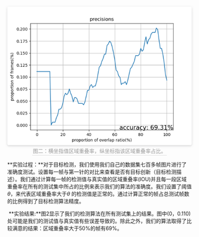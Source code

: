 

<center>
    <img style="border-radius: 0.3125em;
    box-shadow: 0 2px 4px 0 rgba(34,36,38,.12),0 2px 10px 0 rgba(34,36,38,.08);" 
    src="https://raw.githubusercontent.com/fanshixiong/Lesson/master/img/Figure_1.png">
    <br>
    <div style="color:orange; border-bottom: 1px solid #d9d9d9;
    display: inline-block;
    color: #999;
    padding: 2px;">图二：横坐指值区域重叠率，纵坐标指该区域重叠率占比。</div>
</center>

​	 **实验过程：**对于目标检测，我们使用我们自己的数据集七百多帧图片进行了准确度测试。设置每一帧与第一针的对比来查看是否有目标创新（目标检测描述）。我们通过计算每一帧的检测值与真实值的区域重叠率(IOU)并且每一段区域重叠率在所有的测试集中所占的比例来表示我们的算法的准确度。我们设置了阈值$θ$，来代表区域重叠率大于$θ$ 的检测值是正常的。通过计算正常的帧占总测试帧数的比例得到了目标检测算法精度。

​	**实验结果:**图2显示了我们的检测算法在所有测试集上的结果。图中$(0， 0.110)$处可能是我们的测试值与真实值有些误差导致的。除此之外，我们的算法取得了比较满意的结果：区域重叠率大于$50\%$的帧有$69\%$。

